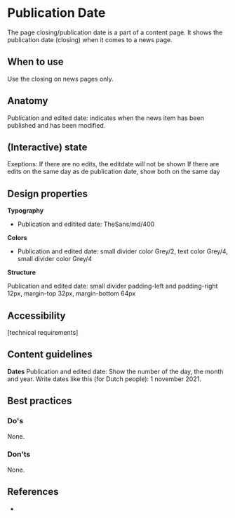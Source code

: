 # Publication Date

The page closing/publication date is a part of a content page.
It shows the publication date (closing) when it comes to a news page.

## When to use

Use the closing on news pages only.

## Anatomy

Publication and edited date: indicates when the news item has been published and has been modified.

## (Interactive) state

Exeptions:
If there are no edits, the editdate will not be shown
If there are edits on the same day as de publication date, show both on the same day

## Design properties

**Typography**

- Publication and editited date: TheSans/md/400

**Colors**

- Publication and edited date: small divider color Grey/2, text color Grey/4, small divider color Grey/4

**Structure**

Publication and edited date: small divider padding-left and padding-right 12px, margin-top 32px, margin-bottom 64px

## Accessibility

[technical requirements]

## Content guidelines

**Dates**
Publication and edited date: Show the number of the day, the month and year. Write dates like this (for Dutch people): 1 november 2021.

## Best practices

### Do's

None.

### Don'ts

None.

## References

-
